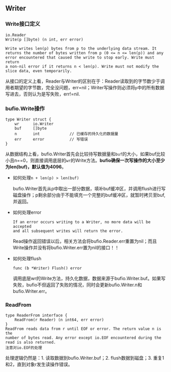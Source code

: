 ## Writer

### Write接口定义

```
io.Reader
Write(p []byte) (n int, err error)

Write writes len(p) bytes from p to the underlying data stream. It
returns the number of bytes written from p (0 <= n <= len(p)) and any
error encountered that caused the write to stop early. Write must return
a non-nil error if it returns n < len(p). Write must not modify the
slice data, even temporarily.
```

从接口的定义上看，Reader与Writer的区别在于：Reader读取到的字节数少于调用者期望的字节数，完全没问题，err=nil；Writer写操作则必须将```p```中的所有数据写进去，否则认为是写失败，err!=nil.

### bufio.Write操作

```
type Writer struct {
	wr 		io.Writer
	buf 	[]byte
	n 		int				// 已缓存的持久化的数据量
	err 	error			// 写错误
}
```

从数据结构上看，bufio.Writer首先会比较待写数据量和```buf```的大小，如果buf比较小且n==0，则直接调用底层的```wr```的Write方法。**bufio确保一次写操作的大小至少为len(buf)，默认值为4096**。

- 如何处理```n + len(p) > len(buf)```

	bufio.Writer首先从p中取出一部分数据，填补buf缓冲区，并调用flush进行写磁盘操作；p剩余部分由于不能填充一个完整的buf缓冲区，就暂时拷贝至buf, 并返回。

- 如何处理error

	```
	If an error occurs writing to a Writer, no more data will be accepted
	and all subsequent writes will return the error.
	```
	Read操作返回错误以后，相关方法会将bufio.Reader.err重置为nil；而且Write操作并没有将bufio.Writer.err置为nil的接口！！

- 如何处理flush

	```
	func (b *Writer) Flush() error
	```
	调用底层wr的Write方法，持久化数据，数据来源于bufio.Writer.buf。如果写失败，bufio不但返回了失败的情况，同时会更新bufio.Writer.n和bufio.Writer.err。


### ReadFrom


```
type ReaderFrom interface {
    ReadFrom(r Reader) (n int64, err error)
}
ReadFrom reads data from r until EOF or error. The return value n is the
number of bytes read. Any error except io.EOF encountered during the
read is also returned.
注意对io.EOF的处理
```

处理逻辑仍然是：1. 读取数据到bufio.Writer.buf；2. flush数据到磁盘；3. 重复1和2，直到对象r发生读操作错误。